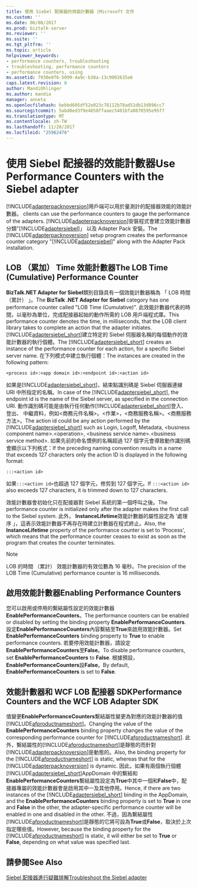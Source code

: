 ```yaml
---
title: 使用 Siebel 配接器的效能計數器 |Microsoft 文件
ms.custom: ''
ms.date: 06/08/2017
ms.prod: biztalk-server
ms.reviewer: ''
ms.suite: ''
ms.tgt_pltfrm: ''
ms.topic: article
helpviewer_keywords:
- performance counters, troubleshooting
- troubleshooting, performance counters
- performance counters, using
ms.assetid: 7930e8f6-5099-4a9c-b38a-13c9902635a6
caps.latest.revision: 8
author: MandiOhlinger
ms.author: mandia
manager: anneta
ms.openlocfilehash: bebbd605df52e023c78112b78ad51db13d896cc7
ms.sourcegitcommit: 5abd0ed3f9e4858ffaaec5481bfa8878595e95f7
ms.translationtype: MT
ms.contentlocale: zh-TW
ms.lasthandoff: 11/28/2017
ms.locfileid: "25962476"
---
```

# <a name="use-performance-counters-with-the-siebel-adapter"></a><span data-ttu-id="d4c99-102">使用 Siebel 配接器的效能計數器</span><span class="sxs-lookup"><span data-stu-id="d4c99-102">Use Performance Counters with the Siebel adapter</span></span>
[!INCLUDE[adapterpacknoversion](../../includes/adapterpacknoversion-md.md)]<span data-ttu-id="d4c99-103">用戶端可以用於量測計的配接器效能的效能計數器。</span><span class="sxs-lookup"><span data-stu-id="d4c99-103"> clients can use the performance counters to gauge the performance of the adapters.</span></span> <span data-ttu-id="d4c99-104">[!INCLUDE[adapterpacknoversion](../../includes/adapterpacknoversion-md.md)]安裝程式會建立效能計數器分類"[!INCLUDE[adaptersiebel](../../includes/adaptersiebel-md.md)]」 以及 Adapter Pack 安裝。</span><span class="sxs-lookup"><span data-stu-id="d4c99-104">The [!INCLUDE[adapterpacknoversion](../../includes/adapterpacknoversion-md.md)] setup program creates the performance counter category "[!INCLUDE[adaptersiebel](../../includes/adaptersiebel-md.md)]" along with the Adapter Pack installation.</span></span>  
  
## <a name="the-lob-time-cumulative-performance-counter"></a><span data-ttu-id="d4c99-105">LOB （累加） Time 效能計數器</span><span class="sxs-lookup"><span data-stu-id="d4c99-105">The LOB Time (Cumulative) Performance Counter</span></span>  
 <span data-ttu-id="d4c99-106">**BizTalk.NET Adapter for Siebel**類別目錄具有一個效能計數器稱為 「 LOB 時間 （累計） 」。</span><span class="sxs-lookup"><span data-stu-id="d4c99-106">The **BizTalk .NET Adapter for Siebel** category has one performance counter called "LOB Time (Cumulative)".</span></span> <span data-ttu-id="d4c99-107">此效能計數器代表的時間，以毫秒為單位，完成配接器起始的動作所需的 LOB 用戶端程式庫。</span><span class="sxs-lookup"><span data-stu-id="d4c99-107">This performance counter denotes the time, in milliseconds, that the LOB client library takes to complete an action that the adapter initiates.</span></span> <span data-ttu-id="d4c99-108">[!INCLUDE[adaptersiebel_short](../../includes/adaptersiebel-short-md.md)]建立特定的 Siebel 伺服器名稱的每個動作的效能計數器的執行個體。</span><span class="sxs-lookup"><span data-stu-id="d4c99-108">The [!INCLUDE[adaptersiebel_short](../../includes/adaptersiebel-short-md.md)] creates an instance of the performance counter for each action, for a specific Siebel server name.</span></span> <span data-ttu-id="d4c99-109">在下列模式中建立執行個體：</span><span class="sxs-lookup"><span data-stu-id="d4c99-109">The instances are created in the following pattern:</span></span>  
  
```  
<process id>:<app domain id>:<endpoint id>:<action id>  
```  
  
 <span data-ttu-id="d4c99-110">如果是[!INCLUDE[adaptersiebel_short](../../includes/adaptersiebel-short-md.md)]，結束點識別碼是 Siebel 伺服器連線 URI 中所指定的名稱。</span><span class="sxs-lookup"><span data-stu-id="d4c99-110">In case of the [!INCLUDE[adaptersiebel_short](../../includes/adaptersiebel-short-md.md)], the endpoint id is the name of the Siebel server, as specified in the connection URI.</span></span> <span data-ttu-id="d4c99-111">動作識別碼可能是由執行任何動作[!INCLUDE[adaptersiebel_short](../../includes/adaptersiebel-short-md.md)]登入、 登出、 中繼資料，例如\<商務元件名稱\>。\<作業\>，\<商務服務名稱\>。\<商務服務方法\>。</span><span class="sxs-lookup"><span data-stu-id="d4c99-111">The action id could be any action performed by the [!INCLUDE[adaptersiebel_short](../../includes/adaptersiebel-short-md.md)] such as Login, Logoff, Metadata, \<business component name\>.\<operation\>, \<business service name\>.\<business service method\>.</span></span> <span data-ttu-id="d4c99-112">如果先前的命名慣例的名稱超過 127 個字元會導致動作識別碼會顯示以下列格式：</span><span class="sxs-lookup"><span data-stu-id="d4c99-112">If the preceding naming convention results in a name that exceeds 127 characters only the action ID is displayed in the following format:</span></span>  
  
```  
:::<action id>  
```  
  
 <span data-ttu-id="d4c99-113">如果`:::<action id>`也超過 127 個字元，修剪到 127 個字元。</span><span class="sxs-lookup"><span data-stu-id="d4c99-113">If `:::<action id>` also exceeds 127 characters, it is trimmed down to 127 characters.</span></span>  
  
 <span data-ttu-id="d4c99-114">效能計數器會初始化只在配接器對 Siebel 系統的第一個呼叫之後。</span><span class="sxs-lookup"><span data-stu-id="d4c99-114">The performance counter is initialized only after the adapter makes the first call to the Siebel system.</span></span> <span data-ttu-id="d4c99-115">此外， **InstanceLifetime**效能計數器的屬性設定為 '處理序 」，這表示效能計數器不再存在時建立計數器在程式終止。</span><span class="sxs-lookup"><span data-stu-id="d4c99-115">Also, the **InstanceLifetime** property of the performance counter is set to 'Process', which means that the performance counter ceases to exist as soon as the program that creates the counter terminates.</span></span> 
  
> [!NOTE]
>  <span data-ttu-id="d4c99-116">LOB 的時間 （累計） 效能計數器的有效位數為 16 毫秒。</span><span class="sxs-lookup"><span data-stu-id="d4c99-116">The precision of the LOB Time (Cumulative) performance counter is 16 milliseconds.</span></span>  
  
## <a name="enabling-performance-counters"></a><span data-ttu-id="d4c99-117">啟用效能計數器</span><span class="sxs-lookup"><span data-stu-id="d4c99-117">Enabling Performance Counters</span></span>  
 <span data-ttu-id="d4c99-118">您可以啟用或停用的繫結屬性設定的效能計數器**EnablePerformanceCounters**。</span><span class="sxs-lookup"><span data-stu-id="d4c99-118">The performance counters can be enabled or disabled by setting the binding property **EnablePerformanceCounters**.</span></span> <span data-ttu-id="d4c99-119">設定**EnablePerformanceCounters**內容繫結至**True**來啟用效能計數器。</span><span class="sxs-lookup"><span data-stu-id="d4c99-119">Set **EnablePerformanceCounters** binding property to **True** to enable performance counters.</span></span> <span data-ttu-id="d4c99-120">若要停用效能計數器，請設定**EnablePerformanceCounters**至**False**。</span><span class="sxs-lookup"><span data-stu-id="d4c99-120">To disable performance counters, set **EnablePerformanceCounters** to **False**.</span></span> <span data-ttu-id="d4c99-121">根據預設， **EnablePerformanceCounters**設**False**。</span><span class="sxs-lookup"><span data-stu-id="d4c99-121">By default, **EnablePerformanceCounters** is set to **False**.</span></span>  
  
## <a name="performance-counters-and-the-wcf-lob-adapter-sdk"></a><span data-ttu-id="d4c99-122">效能計數器和 WCF LOB 配接器 SDK</span><span class="sxs-lookup"><span data-stu-id="d4c99-122">Performance Counters and the WCF LOB Adapter SDK</span></span>  
 <span data-ttu-id="d4c99-123">值變更**EnablePerformanceCounters**繫結屬性變更為對應的效能計數器的值[!INCLUDE[afproductnameshort](../../includes/afproductnameshort-md.md)]。</span><span class="sxs-lookup"><span data-stu-id="d4c99-123">Changing the value of the **EnablePerformanceCounters** binding property changes the value of the corresponding performance counter for [!INCLUDE[afproductnameshort](../../includes/afproductnameshort-md.md)].</span></span> <span data-ttu-id="d4c99-124">此外，繫結屬性的[!INCLUDE[afproductnameshort](../../includes/afproductnameshort-md.md)]是靜態的而針對[!INCLUDE[adapterpacknoversion](../../includes/adapterpacknoversion-md.md)]是動態的。</span><span class="sxs-lookup"><span data-stu-id="d4c99-124">Also, the binding property for the [!INCLUDE[afproductnameshort](../../includes/afproductnameshort-md.md)] is static, whereas that for the [!INCLUDE[adapterpacknoversion](../../includes/adapterpacknoversion-md.md)] is dynamic.</span></span> <span data-ttu-id="d4c99-125">因此，如果有兩個執行個體[!INCLUDE[adaptersiebel_short](../../includes/adaptersiebel-short-md.md)]AppDomain 中的繫結和**EnablePerformanceCounters**繫結屬性設定為**True**中其中一個和**False**中，配接器專屬的效能計數器會是啟用其中一及其他停用。</span><span class="sxs-lookup"><span data-stu-id="d4c99-125">Hence, if there are two instances of the [!INCLUDE[adaptersiebel_short](../../includes/adaptersiebel-short-md.md)] binding in the AppDomain, and the **EnablePerformanceCounters** binding property is set to **True** in one and **False** in the other, the adapter-specific performance counter will be enabled in one and disabled in the other.</span></span> <span data-ttu-id="d4c99-126">不過，因為繫結屬性[!INCLUDE[afproductnameshort](../../includes/afproductnameshort-md.md)]是靜態的它將可設為**True**或**False**，取決於上次指定哪些值。</span><span class="sxs-lookup"><span data-stu-id="d4c99-126">However, because the binding property for the [!INCLUDE[afproductnameshort](../../includes/afproductnameshort-md.md)] is static, it will either be set to **True** or **False**, depending on what value was specified last.</span></span>  
  
## <a name="see-also"></a><span data-ttu-id="d4c99-127">請參閱</span><span class="sxs-lookup"><span data-stu-id="d4c99-127">See Also</span></span>  
[<span data-ttu-id="d4c99-128">Siebel 配接器進行疑難排解</span><span class="sxs-lookup"><span data-stu-id="d4c99-128">Troubleshoot the Siebel adapter</span></span>](../../adapters-and-accelerators/adapter-siebel/troubleshoot-the-siebel-adapter.md)